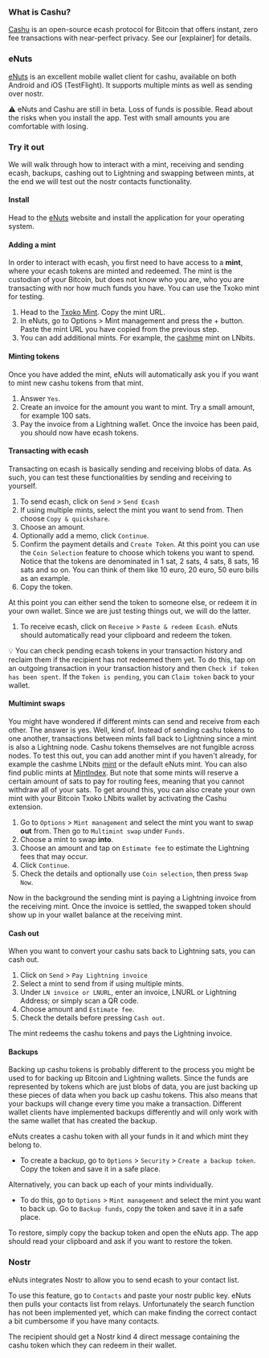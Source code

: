 ### What is Cashu?
[Cashu](https://cashu.space/) is an open-source ecash protocol for Bitcoin that offers instant, zero fee transactions with near-perfect privacy. See our [explainer] for details. 
### eNuts
[eNuts](https://www.enuts.cash/) is an excellent mobile wallet client for cashu, available on both Android and iOS (TestFlight). It supports multiple mints as well as sending over nostr. 

⚠️ eNuts and Cashu are still in beta. Loss of funds is possible. Read about the risks when you install the app. Test with small amounts you are comfortable with losing. 
### Try it out
We will walk through how to interact with a mint, receiving and sending ecash, backups, cashing out to Lightning and swapping between mints, at the end we will test out the nostr contacts functionality. 
#### Install
Head to the [eNuts](https://www.enuts.cash/) website and install the application for your operating system. 
#### Adding a mint
In order to interact with ecash, you first need to have access to a **mint**, where your ecash tokens are minted and redeemed. The mint is the custodian of your Bitcoin, but does not know who you are, who you are transacting with nor how much funds you have. You can use the Txoko mint for testing. 

1. Head to the [Txoko Mint](https://bitcointxoko.com/cashu/mint/oKBX3FcDdwsbHPL9w4GtsA). Copy the mint URL. 
2. In eNuts, go to Options > Mint management and press the + button. Paste the mint URL you have copied from the previous step. 
3. You can add additional mints. For example, the [cashme](https://legend.lnbits.com/cashu/mint/4gr9Xcmz3XEkUNwiBiQGoC) mint on LNbits. 
#### Minting tokens
Once you have added the mint, eNuts will automatically ask you if you want to mint new cashu tokens from that mint. 

1. Answer `Yes`. 
2. Create an invoice for the amount you want to mint. Try a small amount, for example 100 sats. 
4. Pay the invoice from a Lightning wallet. Once the invoice has been paid, you should now have ecash tokens. 
#### Transacting with ecash
Transacting on ecash is basically sending and receiving blobs of data. As such, you can test these functionalities by sending and receiving to yourself. 

1. To send ecash, click on `Send` > `Send Ecash`
2. If using multiple mints, select the mint you want to send from. Then choose `Copy & quickshare`. 
3. Choose an amount. 
4. Optionally add a memo, click `Continue`. 
5. Confirm the payment details and `Create Token`. At this point you can use the `Coin Selection` feature to choose which tokens you want to spend. Notice that the tokens are denominated in 1 sat, 2 sats, 4 sats, 8 sats, 16 sats and so on. You can think of them like 10 euro, 20 euro, 50 euro bills as an example. 
6. Copy the token. 

At this point you can either send the token to someone else, or redeem it in your own wallet. Since we are just testing things out, we will do the latter. 

1. To receive ecash, click on `Receive` > `Paste & redeem Ecash`. eNuts should automatically read your clipboard and redeem the token. 

💡 You can check pending ecash tokens in your transaction history and reclaim them if the recipient has not redeemed them yet. To do this, tap on an outgoing transaction in your transaction history and then `Check if token has been spent`. If the `Token is pending`, you can `Claim token` back to your wallet. 
#### Multimint swaps
You might have wondered if different mints can send and receive from each other. The answer is yes. Well, kind of. Instead of sending cashu tokens to one another, transactions between mints fall back to Lightning since a mint is also a Lightning node. Cashu tokens themselves are not fungible across nodes. To test this out, you can add another mint if you haven't already, for example the cashme LNbits [mint](https://legend.lnbits.com/cashu/mint/4gr9Xcmz3XEkUNwiBiQGoC) or the default eNuts mint. You can also find public mints at [MintIndex](https://mintindex.gandlaf.com/). But note that some mints will reserve a certain amount of sats to pay for routing fees, meaning that you cannot withdraw all of your sats. To get around this, you can also create your own mint with your Bitcoin Txoko LNbits wallet by activating the Cashu extension. 

1. Go to `Options` > `Mint management` and select the mint you want to swap **out** from. Then go to `Multimint swap` under `Funds`. 
2. Choose a mint to swap **into**. 
3. Choose an amount and tap on `Estimate fee` to estimate the Lightning fees that may occur. 
4. Click `Continue`. 
5. Check the details and optionally use `Coin selection`, then press `Swap Now`. 

Now in the background the sending mint is paying a Lightning invoice from the receiving mint. Once the invoice is settled, the swapped token should show up in your wallet balance at the receiving mint. 
#### Cash out
When you want to convert your cashu sats back to Lightning sats, you can cash out. 

1. Click on `Send` > `Pay Lightning invoice`
2. Select a mint to send from if using multiple mints. 
3. Under `LN invoice or LNURL`, enter an invoice, LNURL or Lightning Address; or simply scan a QR code. 
4. Choose amount and `Estimate fee`.
6. Check the details before pressing `Cash out`. 

The mint redeems the cashu tokens and pays the Lightning invoice. 
#### Backups
Backing up cashu tokens is probably different to the process you might be used to for backing up Bitcoin and Lightning wallets. Since the funds are represented by tokens which are just blobs of data, you are just backing up these pieces of data when you back up cashu tokens. This also means that your backups will change every time you make a transaction. Different wallet clients have implemented backups differently and will only work with the same wallet that has created the backup. 

eNuts creates a cashu token with all your funds in it and which mint they belong to. 

- To create a backup, go to `Options` > `Security` > `Create a backup token`. Copy the token and save it in a safe place. 

Alternatively, you can back up each of your mints individually. 

- To do this, go to `Options` > `Mint management` and select the mint you want to back up. Go to `Backup funds`, copy the token and save it in a safe place. 

To restore, simply copy the backup token and open the eNuts app. The app should read your clipboard and ask if you want to restore the token. 
### Nostr
eNuts integrates Nostr to allow you to send ecash to your contact list. 

To use this feature, go to `Contacts` and paste your nostr public key. eNuts then pulls your contacts list from relays. Unfortunately the search function has not been implemented yet, which can make finding the correct contact a bit cumbersome if you have many contacts. 

The recipient should get a Nostr kind 4 direct message containing the cashu token which they can redeem in their wallet. 
